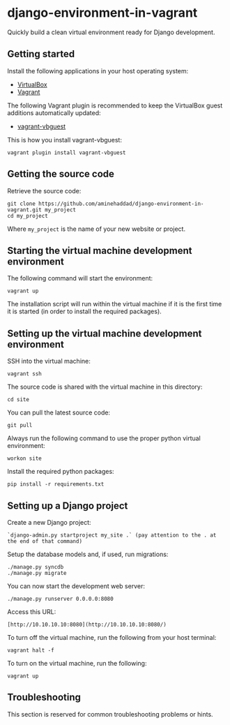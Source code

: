 # django-environment-in-vagrant

Quickly build a clean virtual environment ready for Django development.

## Getting started

Install the following applications in your host operating system:

* [VirtualBox](https://www.virtualbox.org/)
* [Vagrant](https://www.vagrantup.com/)

The following Vagrant plugin is recommended to keep the VirtualBox guest additions automatically updated:

* [vagrant-vbguest](https://github.com/dotless-de/vagrant-vbguest)

This is how you install vagrant-vbguest:

	vagrant plugin install vagrant-vbguest

## Getting the source code

Retrieve the source code:

	git clone https://github.com/aminehaddad/django-environment-in-vagrant.git my_project
	cd my_project

Where `my_project` is the name of your new website or project.

## Starting the virtual machine development environment

The following command will start the environment:

	vagrant up

The installation script will run within the virtual machine if it is the first time it is started (in order to install the required packages).

## Setting up the virtual machine development environment

SSH into the virtual machine:

	vagrant ssh

The source code is shared with the virtual machine in this directory:

	cd site

You can pull the latest source code:

	git pull

Always run the following command to use the proper python virtual environment:

	workon site

Install the required python packages:

	pip install -r requirements.txt

## Setting up a Django project

Create a new Django project:

	`django-admin.py startproject my_site .` (pay attention to the . at the end of that command)

Setup the database models and, if used, run migrations:

	./manage.py syncdb
	./manage.py migrate

You can now start the development web server:

	./manage.py runserver 0.0.0.0:8080

Access this URL:

	[http://10.10.10.10:8080](http://10.10.10.10:8080/)

To turn off the virtual machine, run the following from your host terminal:

	vagrant halt -f

To turn on the virtual machine, run the following:

	vagrant up

## Troubleshooting

This section is reserved for common troubleshooting problems or hints.
